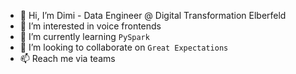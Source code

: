- 👋 Hi, I’m Dimi - Data Engineer @ Digital Transformation Elberfeld
- 👄 I’m interested in voice frontends
- 🌱 I’m currently learning `PySpark`
- 💞️ I’m looking to collaborate on `Great Expectations`
- 📫 Reach me via teams

<!---
GHIF0/GHIF0 is a ✨ special ✨ repository because its `README.md` (this file) appears on your GitHub profile.
You can click the Preview link to take a look at your changes.
--->
